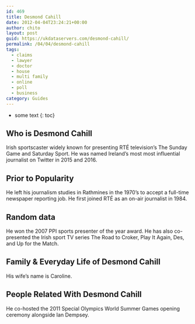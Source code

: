 ```yaml
---
id: 469
title: Desmond Cahill
date: 2012-04-04T23:24:21+00:00
author: chito
layout: post
guid: https://ukdataservers.com/desmond-cahill/
permalink: /04/04/desmond-cahill
tags:
  - claims
  - lawyer
  - doctor
  - house
  - multi family
  - online
  - poll
  - business
category: Guides
---
```


* some text
{: toc}


## Who is  Desmond Cahill
                  
                  
                  
Irish sportscaster widely known for presenting RTÉ television&#8217;s The Sunday Game and Saturday Sport. He was named Ireland&#8217;s most most influential journalist on Twitter in 2015 and 2016.
                  
                
                
                
## Prior to Popularity 
                  
                  
                  
He left his journalism studies in Rathmines in the 1970&#8217;s to accept a full-time newspaper reporting job. He first joined RTÉ as an on-air journalist in 1984.
                  
                
                
                
## Random data 
                  
                  
                  
He won the 2007 PPI sports presenter of the year award. He has also co-presented the Irish sport TV series The Road to Croker, Play It Again, Des, and Up for the Match.
                  
                
                
                
## Family & Everyday Life of Desmond Cahill
                  
                  
                  
His wife&#8217;s name is Caroline.
                  
                
                
                
## People Related With  Desmond Cahill
                  
                  
                  
He co-hosted the 2011 Special Olympics World Summer Games opening ceremony alongside Ian Dempsey.
                  
                
              
            
          
          
          
    
    
  
